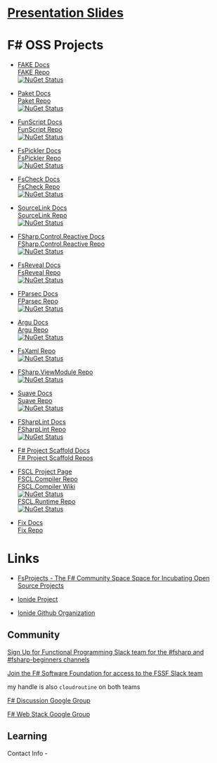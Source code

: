 # [Presentation Slides](http://cloudroutine.github.io/composeconf2016)


# F# OSS Projects

* [FAKE Docs](http://fsharp.github.io/FAKE/)  
  [FAKE Repo](https://github.com/fsharp/FAKE)  
  [![NuGet Status](http://img.shields.io/nuget/v/FAKE.svg?style=flat)](https://www.nuget.org/packages/FAKE/)

* [Paket Docs](http://fsprojects.github.io/Paket/)  
  [Paket Repo](https://github.com/fsprojects/Paket)  
  [![NuGet Status](http://img.shields.io/nuget/v/Paket.svg?style=flat)](https://www.nuget.org/packages/Paket/)

* [FunScript Docs](http://funscript.info/)  
  [FunScript Repo](https://github.com/ZachBray/FunScript)  
  [![NuGet Status](http://img.shields.io/nuget/v/FunScript.svg?style=flat)](https://www.nuget.org/packages/FunScript/)


* [FsPickler Docs](http://nessos.github.io/FsPickler/)  
  [FsPickler Repo](https://github.com/nessos/FsPickler)  
  [![NuGet Status](http://img.shields.io/nuget/v/FsPickler.svg?style=flat)](https://www.nuget.org/packages/FsPickler/)

* [FsCheck Docs](https://fscheck.github.io/FsCheck/)  
  [FsCheck Repo](https://github.com/fscheck/FsCheck)  
  [![NuGet Status](http://img.shields.io/nuget/v/FsCheck.svg?style=flat)](https://www.nuget.org/packages/FsCheck/)

* [SourceLink Docs](http://ctaggart.github.io/SourceLink/)  
  [SourceLink Repo](https://github.com/ctaggart/SourceLink)  
  [![NuGet Status](http://img.shields.io/nuget/v/SourceLink.svg?style=flat)](https://www.nuget.org/packages/SourceLink/)

* [FSharp.Control.Reactive Docs](http://fsprojects.github.io/FSharp.Control.Reactive/)  
  [FSharp.Control.Reactive Repo](https://github.com/fsprojects/FSharp.Control.Reactive)  
  [![NuGet Status](http://img.shields.io/nuget/v/FSharp.Control.Reactive.svg?style=flat)](https://www.nuget.org/packages/FSharp.Control.Reactive/)

* [FsReveal Docs](http://fsprojects.github.io/FsReveal/)  
  [FsReveal Repo](https://github.com/fsprojects/FsReveal)  
  [![NuGet Status](http://img.shields.io/nuget/v/FsReveal.svg?style=flat)](https://www.nuget.org/packages/FsReveal/)

* [FParsec Docs](http://www.quanttec.com/fparsec/)  
  [FParsec Repo](https://bitbucket.org/fparsec/main)  
  [![NuGet Status](http://img.shields.io/nuget/v/FParsec.svg?style=flat)](https://www.nuget.org/packages/Fparsec/)

* [Argu Docs](http://fsprojects.github.io/Argu/)  
  [Argu Repo](https://github.com/fsprojects/Argu)  
  [![NuGet Status](http://img.shields.io/nuget/v/Argu.svg?style=flat)](https://www.nuget.org/package/Argu/)

* [FsXaml Repo](https://github.com/fsprojects/FsXaml)  
  [![NuGet Status](http://img.shields.io/nuget/v/FsXaml.Wpf.svg?style=flat)](https://www.nuget.org/packages/FsXaml.Wpf/)


* [FSharp.ViewModule Repo](https://github.com/fsprojects/FSharp.ViewModule)  
  [![NuGet Status](http://img.shields.io/nuget/v/FSharp.ViewModule.Core.svg?style=flat)](https://www.nuget.org/packages/FSharp.ViewModule.Core/)

* [Suave Docs](https://suave.io/)  
  [Suave Repo](https://github.com/SuaveIO/suave)  
  [![NuGet Status](http://img.shields.io/nuget/v/Suave.svg?style=flat)](https://www.nuget.org/packages/Suave/)

* [FSharpLint Docs](http://fsprojects.github.io/FSharpLint/)  
  [FSharpLint Repo](https://github.com/fsprojects/FSharpLint)  
  [![NuGet Status](http://img.shields.io/nuget/v/FSharpLint.svg?style=flat)](https://www.nuget.org/packages/FSharpLint/)

* [F# Project Scaffold Docs](http://fsprojects.github.io/ProjectScaffold/)  
  [F# Project Scaffold Repos](https://github.com/fsprojects/ProjectScaffold)

* [FSCL Project Page](http://www.gabrielecocco.it/fscl/)  
  [FSCL.Compiler Repo](https://github.com/FSCL/FSCL.Compiler)  
  [FSCL.Compiler Wiki](https://github.com/FSCL/FSCL.Compiler/wiki)  
  [![NuGet Status](http://img.shields.io/nuget/v/FSCL.Compiler.svg?style=flat)](https://www.nuget.org/packages/FSCL.Compiler/)  
  [FSCL.Runtime Repo](https://github.com/FSCL/FSCL.Runtime)  
  [![NuGet Status](http://img.shields.io/nuget/v/FSCL.Runtime.svg?style=flat)](https://www.nuget.org/packages/FSCL.Runtime/)

* [Fix Docs](http://fsprojects.github.io/Fix/)  
  [Fix Repo](https://github.com/fsprojects/Fix)


# Links

* [FsProjects - The F# Community Space Space for Incubating Open Source Projects](http://fsprojects.github.io/)

* [Ionide Project](http://ionide.io/)

* [Ionide Github Organization](https://github.com/ionide)



## Community

[Sign Up for Functional Programming Slack team for the #fsharp and #fsharp-beginners channels](http://fpchat.com/)

[Join the F# Software Foundation for access to the FSSF Slack team](http://foundation.fsharp.org/join)

my handle is also `cloudroutine` on both teams

[F# Discussion Google Group](https://www.google.com/search?q=fsharp+google+group&ie=utf-8&oe=utf-8)

[F# Web Stack Google Group](https://groups.google.com/forum/#!forum/web-stack-fs)

## Learning




Contact Info -
